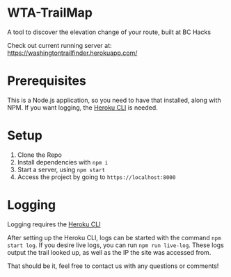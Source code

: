 # WTA-TrailMap
A tool to discover the elevation change of your route, built at BC Hacks

Check out current running server at: https://washingtontrailfinder.herokuapp.com/

# Prerequisites

This is a Node.js application, so you need to have that installed, along with NPM. If you want logging, the [Heroku CLI](https://devcenter.heroku.com/articles/heroku-cli) is needed.

# Setup
1. Clone the Repo
2. Install dependencies with `npm i`
3. Start a server, using `npm start`
4. Access the project by going to `https://localhost:8000`

# Logging

Logging requires the [Heroku CLI](https://devcenter.heroku.com/articles/heroku-cli)

After setting up the Heroku CLI, logs can be started with the command `npm start log`. If you desire live logs, you can run `npm run live-log`. These logs output the trail looked up, as well as the IP the site was accessed from.

That should be it, feel free to contact us with any questions or comments!
